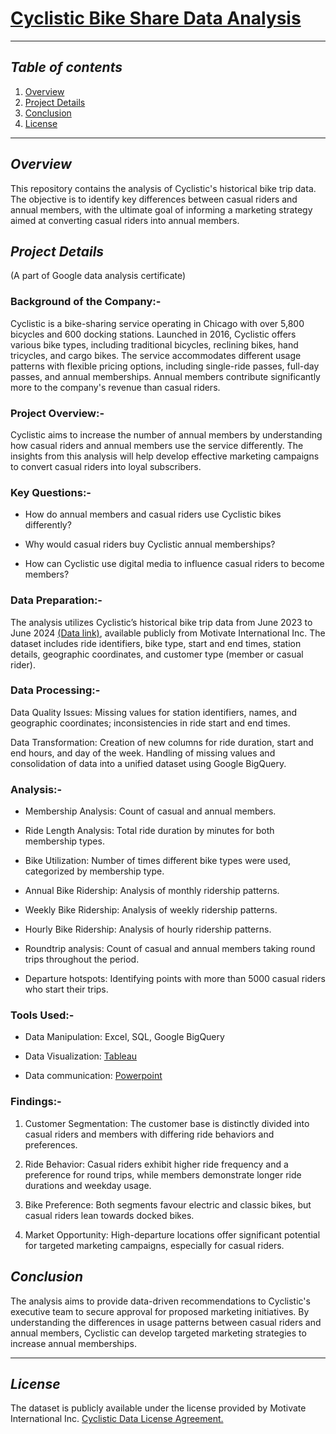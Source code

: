 # [Cyclistic Bike Share Data Analysis](https://github.com/Dhanushwr/Cyclistic-Bike-Share-data-analysis/blob/main/Cyclistic%20analysis%20report.pdf)

---

## **_Table of contents_**

1. [Overview](#Overviw)
2. [Project Details](#ProjecT-Details)
3. [Conclusion](#Conclusion)
4. [License](#License)

---

## _**Overview**_

This repository contains the analysis of Cyclistic's historical bike trip data. The objective is to identify key differences between casual riders and annual members, with the ultimate goal of informing a marketing strategy aimed at converting casual riders into annual members.

## _**Project Details**_ 
(A part of Google data analysis certificate)

### Background of the Company:-

Cyclistic is a bike-sharing service operating in Chicago with over 5,800 bicycles and 600 docking stations. Launched in 2016, Cyclistic offers various bike types, including traditional bicycles, reclining bikes, hand tricycles, and cargo bikes. The service accommodates different usage patterns with flexible pricing options, including single-ride passes, full-day passes, and annual memberships. Annual members contribute significantly more to the company's revenue than casual riders.

### Project Overview:-

Cyclistic aims to increase the number of annual members by understanding how casual riders and annual members use the service differently. The insights from this analysis will help develop effective marketing campaigns to convert casual riders into loyal subscribers.

### Key Questions:-

- How do annual members and casual riders use Cyclistic bikes differently?

- Why would casual riders buy Cyclistic annual memberships?

- How can Cyclistic use digital media to influence casual riders to become members?

### Data Preparation:-

The analysis utilizes Cyclistic’s historical bike trip data from June 2023 to June 2024 [(Data link)](https://divvy-tripdata.s3.amazonaws.com/index.html), available publicly from Motivate International Inc. The dataset includes ride identifiers, bike type, start and end times, station details, geographic coordinates, and customer type (member or casual rider).

### Data Processing:-

Data Quality Issues: Missing values for station identifiers, names, and geographic coordinates; inconsistencies in ride start and end times.

Data Transformation: Creation of new columns for ride duration, start and end hours, and day of the week. Handling of missing values and consolidation of data into a unified dataset using Google BigQuery.

### Analysis:-

- Membership Analysis: Count of casual and annual members.

- Ride Length Analysis: Total ride duration by minutes for both membership types.

- Bike Utilization: Number of times different bike types were used, categorized by membership type.

- Annual Bike Ridership: Analysis of monthly ridership patterns.

- Weekly Bike Ridership: Analysis of weekly ridership patterns.

- Hourly Bike Ridership: Analysis of hourly ridership patterns.

- Roundtrip analysis: Count of casual and annual members taking round trips throughout the period.

- Departure hotspots: Identifying points with more than 5000 casual riders who start their trips.

### Tools Used:-

- Data Manipulation: Excel, SQL, Google BigQuery

- Data Visualization: [Tableau](https://public.tableau.com/views/CyclisticBikeshareanalysisJune2023toJune2024/Dashboard1?:language=en-US&:sid=&:redirect=auth&:display_count=n&:origin=viz_share_link)

- Data communication: [Powerpoint](https://github.com/Dhanushwr/Cyclistic-Bike-Share-data-analysis/blob/main/Cyclistic%20data%20report%20presentation.pptx)

### Findings:-

1. Customer Segmentation: The customer base is distinctly divided into casual riders and members with differing ride behaviors and preferences.

2. Ride Behavior: Casual riders exhibit higher ride frequency and a preference for round trips, while members demonstrate longer ride durations and weekday usage.

3. Bike Preference: Both segments favour electric and classic bikes, but casual riders lean towards docked bikes.

4. Market Opportunity: High-departure locations offer significant potential for targeted marketing campaigns, especially for casual riders.

## _**Conclusion**_

The analysis aims to provide data-driven recommendations to Cyclistic's executive team to secure approval for proposed marketing initiatives. By understanding the differences in usage patterns between casual riders and annual members, Cyclistic can develop targeted marketing strategies to increase annual memberships.

---

## _**License**_

The dataset is publicly available under the license provided by Motivate International Inc. [Cyclistic Data License Agreement.](https://divvybikes.com/data-license-agreement)
